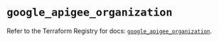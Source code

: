 # `google_apigee_organization`

Refer to the Terraform Registry for docs: [`google_apigee_organization`](https://registry.terraform.io/providers/hashicorp/google/6.38.0/docs/resources/apigee_organization).
